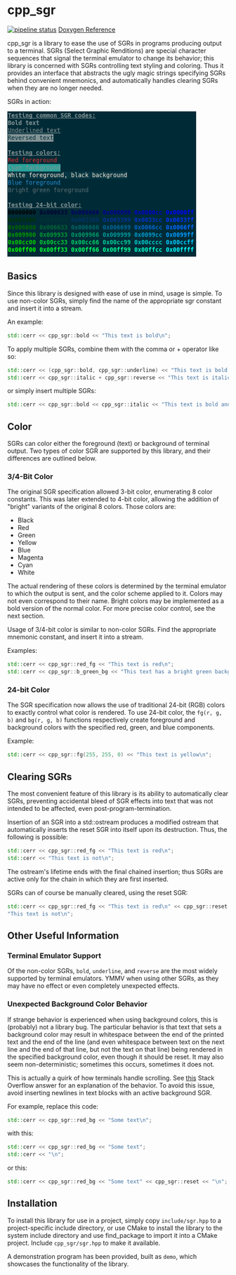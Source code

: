 cpp_sgr
======
[![pipeline status](https://gitlab.com/mrhatch/cpp_sgr/badges/master/pipeline.svg)](https://gitlab.com/mrhatch/cpp_sgr/commits/master) [Doxygen Reference](https://mrhatch.gitlab.io/cpp_sgr)

cpp_sgr is a library to ease the use of SGRs in programs producing output to
a terminal. SGRs (Select Graphic Renditions) are special character sequences
that signal the terminal emulator to change its behavior; this library is
concerned with SGRs controlling text styling and coloring. Thus it provides
an interface that abstracts the ugly magic strings specifying SGRs behind
convenient mnemonics, and automatically handles clearing SGRs when they
are no longer needed.

SGRs in action:

![SGR Demonstration](docs/img/demo.png)

## Basics

Since this library is designed with ease of use in mind, usage is simple.
To use non-color SGRs, simply find the name of the appropriate sgr constant
and insert it into a stream.

An example:
```cpp
std::cerr << cpp_sgr::bold << "This text is bold\n";
```

To apply multiple SGRs, combine them with the comma or + operator like so:
```cpp
std::cerr << (cpp_sgr::bold, cpp_sgr::underline) << "This text is bold and underlined\n";
std::cerr << cpp_sgr::italic + cpp_sgr::reverse << "This text is italic and reversed\n";
```
or simply insert multiple SGRs:
```cpp
std::cerr << cpp_sgr::bold << cpp_sgr::italic << "This text is bold and italic\n";
```

## Color
SGRs can color either the foreground (text) or background of terminal output.
Two types of color SGR are supported by this library, and their differences are
outlined below.

### 3/4-Bit Color

The original SGR specification allowed 3-bit color, enumerating 8 color
constants. This was later extended to 4-bit color, allowing the addition of
"bright" variants of the original 8 colors. Those colors are:

* Black
* Red
* Green
* Yellow
* Blue
* Magenta
* Cyan
* White

The actual rendering of these colors is determined by the terminal emulator
to which the output is sent, and the color scheme applied to it. Colors may
not even correspond to their name. Bright colors may be implemented as a bold
version of the normal color. For more precise color control, see the next
section.

Usage of 3/4-bit color is similar to non-color SGRs. Find the appropriate
mnemonic constant, and insert it into a stream.

Examples:
```cpp
std::cerr << cpp_sgr::red_fg << "This text is red\n";
std::cerr << cpp_sgr::b_green_bg << "This text has a bright green background";
```

### 24-bit Color

The SGR specification now allows the use of traditional 24-bit (RGB) colors to
exactly control what color is rendered. To use 24-bit color, the `fg(r, g, b)`
and `bg(r, g, b)` functions respectively create foreground and background colors
 with the specified red, green, and blue components.

 Example:
 ```cpp
 std::cerr << cpp_sgr::fg(255, 255, 0) << "This text is yellow\n";
 ```

## Clearing SGRs

The most convenient feature of this library is its ability to automatically
clear SGRs, preventing accidental bleed of SGR effects into text that was
not intended to be affected, even post-program-termination.

Insertion of an SGR into a std::ostream produces a modified ostream
that automatically inserts the reset SGR into itself upon its destruction.
Thus, the following is possible:
```cpp
std::cerr << cpp_sgr::red_fg << "This text is red\n";
std::cerr << "This text is not\n";
```

The ostream's lifetime ends with the final chained insertion; thus SGRs
are active only for the chain in which they are first inserted.

SGRs can of course be manually cleared, using the reset SGR:
```cpp
std::cerr << cpp_sgr::red_fg << "This text is red\n" << cpp_sgr::reset <<
"This text is not\n";
```

## Other Useful Information

### Terminal Emulator Support
Of the non-color SGRs, `bold`, `underline`, and `reverse` are the most widely
supported by terminal emulators. YMMV when using other SGRs, as they may have
no effect or even completely unexpected effects.

### Unexpected Background Color Behavior
If strange behavior is experienced when using background colors,
this is (probably) not a library bug. The particular behavior is that
text that sets a background color may result in whitespace between the end
of the printed text and the end of the line (and even whitespace between text
on the next line and the end of that line, but not the text on that line) being
rendered in the specified background color, even though it should be reset. It
may also seem non-deterministic; sometimes this occurs, sometimes it does not.

This is actually a quirk of how terminals handle scrolling. See
 [this](https://stackoverflow.com/questions/30060029/colored-terminal-output-does-not-reset/30064906#30064906)
Stack Overflow answer for an explanation of the behavior. To avoid this issue,
avoid inserting newlines in text blocks with an active background SGR.

For example, replace this code:
```cpp
std::cerr << cpp_sgr::red_bg << "Some text\n";
```
with this:
```cpp
std::cerr << cpp_sgr::red_bg << "Some text";
std::cerr << "\n";
```
or this:
```cpp
std::cerr << cpp_sgr::red_bg << "Some text" << cpp_sgr::reset << "\n";
```

## Installation

To install this library for use in a project, simply copy `include/sgr.hpp` to a
project-specific include directory, or use CMake to install the library to the
system include directory and use find_package to import it into a CMake project.
Include `cpp_sgr/sgr.hpp` to make it available.

A demonstration program has been provided, built as `demo`, which showcases the
functionality of the library.
